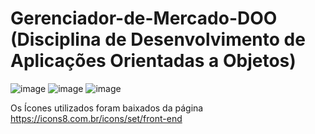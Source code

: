 # Gerenciador-de-Mercado-DOO (Disciplina de Desenvolvimento de Aplicações Orientadas a Objetos)
![image](https://user-images.githubusercontent.com/90865544/172952525-0cc8ed18-e318-4edb-a13b-ec4359c4979c.png)
![image](https://user-images.githubusercontent.com/90865544/172952567-bf71a8d1-ca37-4cfb-9dcb-45a35d9828c3.png)
![image](https://user-images.githubusercontent.com/90865544/172952620-3a6f8e31-fd34-4b9d-8ac6-18e460bf9860.png)

Os Ícones utilizados foram baixados da página https://icons8.com.br/icons/set/front-end
